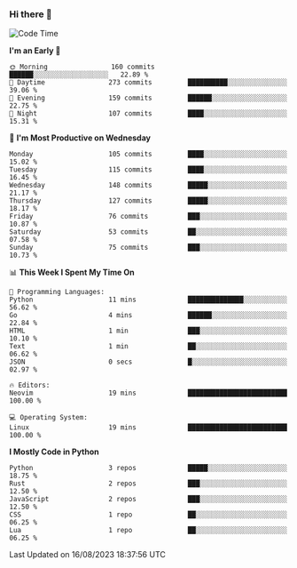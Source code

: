 ### Hi there 👋
<!--START_SECTION:waka-->
![Code Time](http://img.shields.io/badge/Code%20Time-135%20hrs%2016%20mins-blue)

**I'm an Early 🐤** 

```text
🌞 Morning                160 commits         ██████░░░░░░░░░░░░░░░░░░░   22.89 % 
🌆 Daytime                273 commits         ██████████░░░░░░░░░░░░░░░   39.06 % 
🌃 Evening                159 commits         ██████░░░░░░░░░░░░░░░░░░░   22.75 % 
🌙 Night                  107 commits         ████░░░░░░░░░░░░░░░░░░░░░   15.31 % 
```
📅 **I'm Most Productive on Wednesday** 

```text
Monday                   105 commits         ████░░░░░░░░░░░░░░░░░░░░░   15.02 % 
Tuesday                  115 commits         ████░░░░░░░░░░░░░░░░░░░░░   16.45 % 
Wednesday                148 commits         █████░░░░░░░░░░░░░░░░░░░░   21.17 % 
Thursday                 127 commits         █████░░░░░░░░░░░░░░░░░░░░   18.17 % 
Friday                   76 commits          ███░░░░░░░░░░░░░░░░░░░░░░   10.87 % 
Saturday                 53 commits          ██░░░░░░░░░░░░░░░░░░░░░░░   07.58 % 
Sunday                   75 commits          ███░░░░░░░░░░░░░░░░░░░░░░   10.73 % 
```


📊 **This Week I Spent My Time On** 

```text
💬 Programming Languages: 
Python                   11 mins             ██████████████░░░░░░░░░░░   56.62 % 
Go                       4 mins              ██████░░░░░░░░░░░░░░░░░░░   22.84 % 
HTML                     1 min               ███░░░░░░░░░░░░░░░░░░░░░░   10.10 % 
Text                     1 min               ██░░░░░░░░░░░░░░░░░░░░░░░   06.62 % 
JSON                     0 secs              █░░░░░░░░░░░░░░░░░░░░░░░░   02.97 % 

🔥 Editors: 
Neovim                   19 mins             █████████████████████████   100.00 % 

💻 Operating System: 
Linux                    19 mins             █████████████████████████   100.00 % 
```

**I Mostly Code in Python** 

```text
Python                   3 repos             █████░░░░░░░░░░░░░░░░░░░░   18.75 % 
Rust                     2 repos             ███░░░░░░░░░░░░░░░░░░░░░░   12.50 % 
JavaScript               2 repos             ███░░░░░░░░░░░░░░░░░░░░░░   12.50 % 
CSS                      1 repo              ██░░░░░░░░░░░░░░░░░░░░░░░   06.25 % 
Lua                      1 repo              ██░░░░░░░░░░░░░░░░░░░░░░░   06.25 % 
```




 Last Updated on 16/08/2023 18:37:56 UTC
<!--END_SECTION:waka-->

<!--
**YoganshSharma/YoganshSharma** is a ✨ _special_ ✨ repository because its `README.md` (this file) appears on your GitHub profile.

Here are some ideas to get you started:

- 🔭 I’m currently working on ...
- 🌱 I’m currently learning ...
- 👯 I’m looking to collaborate on ...
- 🤔 I’m looking for help with ...
- 💬 Ask me about ...
- 📫 How to reach me: ...
- 😄 Pronouns: ...
- ⚡ Fun fact: ...
-->
